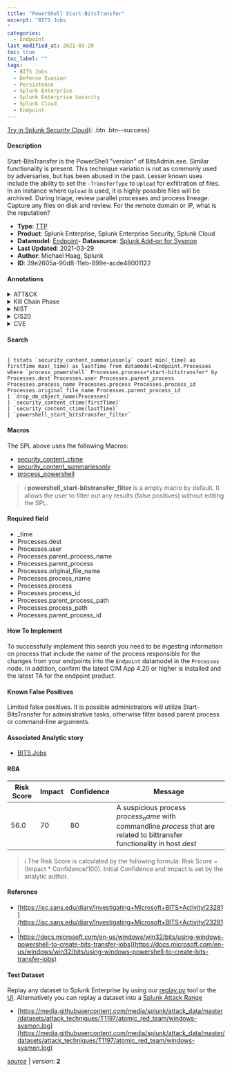 ```yaml
---
title: "PowerShell Start-BitsTransfer"
excerpt: "BITS Jobs
"
categories:
  - Endpoint
last_modified_at: 2021-03-29
toc: true
toc_label: ""
tags:
  - BITS Jobs
  - Defense Evasion
  - Persistence
  - Splunk Enterprise
  - Splunk Enterprise Security
  - Splunk Cloud
  - Endpoint
---
```




[Try in Splunk Security Cloud](https://www.splunk.com/en_us/products/cyber-security.html){: .btn .btn--success}

#### Description

Start-BitsTransfer is the PowerShell "version" of BitsAdmin.exe. Similar functionality is present. This technique variation is not as commonly used by adversaries, but has been abused in the past. Lesser known uses include the ability to set the `-TransferType` to `Upload` for exfiltration of files. In an instance where `Upload` is used, it is highly possible files will be archived. During triage, review parallel processes and process lineage. Capture any files on disk and review. For the remote domain or IP, what is the reputation?

- **Type**: [TTP](https://github.com/splunk/security_content/wiki/Detection-Analytic-Types)
- **Product**: Splunk Enterprise, Splunk Enterprise Security, Splunk Cloud
- **Datamodel**: [Endpoint](https://docs.splunk.com/Documentation/CIM/latest/User/Endpoint)- **Datasource**: [Splunk Add-on for Sysmon](https://splunkbase.splunk.com/app/5709)
- **Last Updated**: 2021-03-29
- **Author**: Michael Haag, Splunk
- **ID**: 39e2605a-90d8-11eb-899e-acde48001122


#### Annotations

<details>
  <summary>ATT&CK</summary>

<div markdown="1">


| ID             | Technique        |  Tactic             |
| -------------- | ---------------- |-------------------- |
| [T1197](https://attack.mitre.org/techniques/T1197/) | BITS Jobs | Defense Evasion, Persistence |

</div>
</details>


<details>
  <summary>Kill Chain Phase</summary>

<div markdown="1">

* Exploitation


</div>
</details>


<details>
  <summary>NIST</summary>

<div markdown="1">



</div>
</details>

<details>
  <summary>CIS20</summary>

<div markdown="1">



</div>
</details>

<details>
  <summary>CVE</summary>

<div markdown="1">


</div>
</details>

#### Search 

```

| tstats `security_content_summariesonly` count min(_time) as firstTime max(_time) as lastTime from datamodel=Endpoint.Processes where `process_powershell` Processes.process=*start-bitstransfer* by Processes.dest Processes.user Processes.parent_process Processes.process_name Processes.process Processes.process_id Processes.original_file_name Processes.parent_process_id 
| `drop_dm_object_name(Processes)` 
| `security_content_ctime(firstTime)` 
| `security_content_ctime(lastTime)` 
| `powershell_start_bitstransfer_filter`
```

#### Macros
The SPL above uses the following Macros:
* [security_content_ctime](https://github.com/splunk/security_content/blob/develop/macros/security_content_ctime.yml)
* [security_content_summariesonly](https://github.com/splunk/security_content/blob/develop/macros/security_content_summariesonly.yml)
* [process_powershell](https://github.com/splunk/security_content/blob/develop/macros/process_powershell.yml)

> :information_source:
> **powershell_start-bitstransfer_filter** is a empty macro by default. It allows the user to filter out any results (false positives) without editing the SPL.

#### Required field
* _time
* Processes.dest
* Processes.user
* Processes.parent_process_name
* Processes.parent_process
* Processes.original_file_name
* Processes.process_name
* Processes.process
* Processes.process_id
* Processes.parent_process_path
* Processes.process_path
* Processes.parent_process_id


#### How To Implement
To successfully implement this search you need to be ingesting information on process that include the name of the process responsible for the changes from your endpoints into the `Endpoint` datamodel in the `Processes` node. In addition, confirm the latest CIM App 4.20 or higher is installed and the latest TA for the endpoint product.

#### Known False Positives
Limited false positives. It is possible administrators will utilize Start-BitsTransfer for administrative tasks, otherwise filter based parent process or command-line arguments.

#### Associated Analytic story
* [BITS Jobs](/stories/bits_jobs)




#### RBA

| Risk Score  | Impact      | Confidence   | Message      |
| ----------- | ----------- |--------------|--------------|
| 56.0 | 70 | 80 | A suspicious process $process_name$ with commandline $process$ that are related to bittransfer functionality in host $dest$ |


> :information_source:
> The Risk Score is calculated by the following formula: Risk Score = (Impact * Confidence/100). Initial Confidence and Impact is set by the analytic author. 

#### Reference

* [https://isc.sans.edu/diary/Investigating+Microsoft+BITS+Activity/23281](https://isc.sans.edu/diary/Investigating+Microsoft+BITS+Activity/23281)
* [https://docs.microsoft.com/en-us/windows/win32/bits/using-windows-powershell-to-create-bits-transfer-jobs](https://docs.microsoft.com/en-us/windows/win32/bits/using-windows-powershell-to-create-bits-transfer-jobs)



#### Test Dataset
Replay any dataset to Splunk Enterprise by using our [replay.py](https://github.com/splunk/attack_data#using-replaypy) tool or the [UI](https://github.com/splunk/attack_data#using-ui).
Alternatively you can replay a dataset into a [Splunk Attack Range](https://github.com/splunk/attack_range#replay-dumps-into-attack-range-splunk-server)


* [https://media.githubusercontent.com/media/splunk/attack_data/master/datasets/attack_techniques/T1197/atomic_red_team/windows-sysmon.log](https://media.githubusercontent.com/media/splunk/attack_data/master/datasets/attack_techniques/T1197/atomic_red_team/windows-sysmon.log)



[*source*](https://github.com/splunk/security_content/tree/develop/detections/endpoint/powershell_start_bitstransfer.yml) \| *version*: **2**